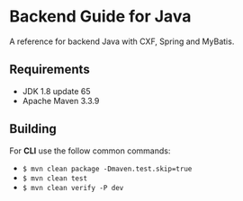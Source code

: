 # Backend Guide for Java

A reference for backend Java with CXF, Spring and MyBatis.

## Requirements

- JDK 1.8 update 65
- Apache Maven 3.3.9

## Building

For **CLI** use the follow common commands:

- `$ mvn clean package -Dmaven.test.skip=true`
- `$ mvn clean test`
- `$ mvn clean verify -P dev`
